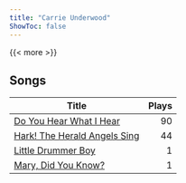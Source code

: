 ```yaml
---
title: "Carrie Underwood"
ShowToc: false
---
```


{{< more >}}

## Songs
Title | Plays 
----- | -----: 
[Do You Hear What I Hear](/songs/do-you-hear-what-i-hear) | 90
[Hark! The Herald Angels Sing](/songs/hark-the-herald-angels-sing) | 44
[Little Drummer Boy](/songs/little-drummer-boy) | 1
[Mary, Did You Know?](/songs/mary-did-you-know) | 1

